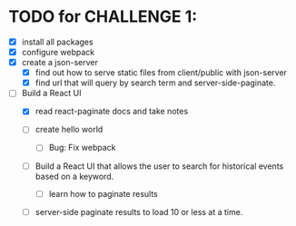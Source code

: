 # TODO for CHALLENGE 1:

- [X] install all packages
- [X] configure webpack
- [X] create a json-server
  - [X] find out how to serve static files from client/public with json-server
  - [X] find url that will query by search term and server-side-paginate.
- [ ] Build a React UI
  - [X] read react-paginate docs and take notes
  - [ ] create hello world
    - [ ] Bug: Fix webpack
  - [ ] Build a React UI that allows the user to search for historical events based on a keyword.
    - [ ] learn how to paginate results
  - [ ] server-side paginate results to load 10 or less at a time.


